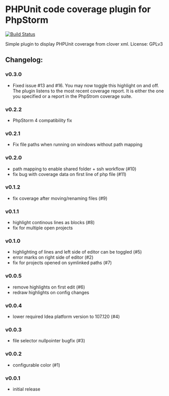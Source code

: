 # PHPUnit code coverage plugin for PhpStorm

[![Build Status](https://secure.travis-ci.org/oker1/phpunit_codecoverage_display.png?branch=master)](http://travis-ci.org/oker1/phpunit_codecoverage_display)

Simple plugin to display PHPUnit coverage from clover xml.
License: GPLv3

## Changelog:

### v0.3.0
 * Fixed issue #13 and #16. You may now toggle this highlight on and off. The plugin listens to the most recent
   coverage report. It is either the one you specified or a report in the PhpStrom coverage suite.

### v0.2.2
 * PhpStorm 4 compatibility fix

### v0.2.1
 * Fix file paths when running on windows without path mapping

### v0.2.0
 * path mapping to enable shared folder + ssh workflow (#10)
 * fix bug with coverage data on first line of php file (#11)

### v0.1.2
 * fix coverage after moving/renaming files (#9)

### v0.1.1
 * highlight continous lines as blocks (#8)
 * fix for multiple open projects

### v0.1.0
 * highlighting of lines and left side of editor can be toggled (#5)
 * error marks on right side of editor (#2)
 * fix for projects opened on symlinked paths (#7)

### v0.0.5
 * remove highlights on first edit (#6)
 * redraw highlights on config changes

### v0.0.4
 * lower required Idea platform version to 107.120 (#4)

### v0.0.3
 * file selector nullpointer bugfix (#3)

### v0.0.2
 * configurable color (#1)

### v0.0.1
 * initial release